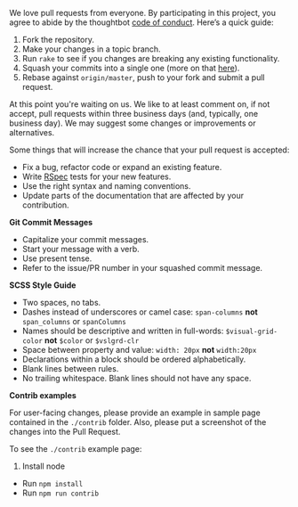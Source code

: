 We love pull requests from everyone. By participating in this project, you
agree to abide by the thoughtbot [code of conduct]. Here’s a quick guide:

[code of conduct]: https://thoughtbot.com/open-source-code-of-conduct

1. Fork the repository.
2. Make your changes in a topic branch.
3. Run `rake` to see if you changes are breaking any existing functionality.
3. Squash your commits into a single one (more on that [here](http://gitready.com/advanced/2009/02/10/squashing-commits-with-rebase.html)).
4. Rebase against `origin/master`, push to your fork and submit a pull request.

At this point you're waiting on us. We like to at least comment on, if not
accept, pull requests within three business days (and, typically, one business
day). We may suggest some changes or improvements or alternatives.

Some things that will increase the chance that your pull request is accepted:

* Fix a bug, refactor code or expand an existing feature.
* Write [RSpec](https://www.relishapp.com/rspec) tests for your new features.
* Use the right syntax and naming conventions.
* Update parts of the documentation that are affected by your contribution.

**Git Commit Messages**

* Capitalize your commit messages.
* Start your message with a verb.
* Use present tense.
* Refer to the issue/PR number in your squashed commit message.

**SCSS Style Guide**

* Two spaces, no tabs.
* Dashes instead of underscores or camel case: `span-columns` **not** `span_columns` or `spanColumns`
* Names should be descriptive and written in full-words: `$visual-grid-color` **not** `$color` or `$vslgrd-clr`
* Space between property and value: `width: 20px` **not** `width:20px`
* Declarations within a block should be ordered alphabetically.
* Blank lines between rules.
* No trailing whitespace. Blank lines should not have any space.

**Contrib examples**

For user-facing changes, please provide an example in sample page contained in
the `./contrib` folder. Also, please put a screenshot of the changes into the
Pull Request.

To see the `./contrib` example page:

1. Install node
* Run `npm install`
* Run `npm run contrib`
